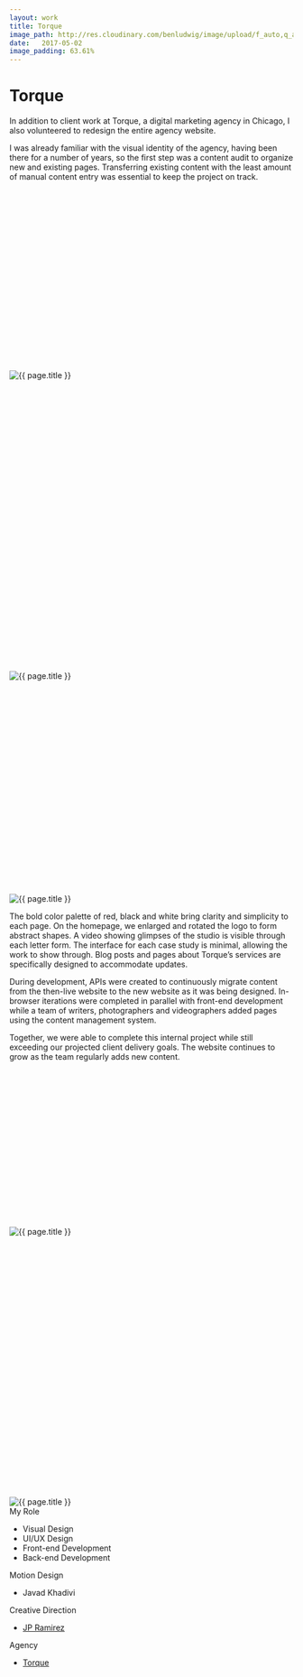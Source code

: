 ```yaml
---
layout: work
title: Torque
image_path: http://res.cloudinary.com/benludwig/image/upload/f_auto,q_auto/v1499733708/torque-01-home_nmrkwl.jpg
date:   2017-05-02
image_padding: 63.61%
---
```

<div class="grid-container">
<div class="grid">
<div class="grid-sizer"></div>

<div class="grid-item">
  <div class="copy-block revealblock">
    <h1>Torque</h1>
    <p>In addition to client work at Torque, a digital marketing agency in Chicago, I also volunteered to redesign the entire agency website.</p>
    <p>I was already familiar with the visual identity of the agency, having been there for a number of years, so the first step was a content audit to organize new and existing pages. Transferring existing content with the least amount of manual content entry was essential to keep the project on track.</p>
  </div>
</div>

<div class="grid-item">
<div class="imgblock revealblock" style="padding-top: 63.61%">
  <div class="signal"></div>
  <div class="imgfull">
  <img src="http://res.cloudinary.com/benludwig/image/upload/f_auto,q_auto/v1499733708/torque-01-home_nmrkwl.jpg" alt="{{ page.title }}" onload="imgLoaded(this)">
</div>
</div>
</div>

<div class="grid-item">
<div class="imgblock revealblock" style="padding-top: 102.45%">
  <div class="signal"></div>
  <div class="imgfull">
  <img src="http://res.cloudinary.com/benludwig/image/upload/f_auto,q_auto/v1499733690/torque-04-contact_let0rv.jpg" alt="{{ page.title }}" onload="imgLoaded(this)">
</div>
</div>
</div>

<div class="grid-item">
<div class="imgblock revealblock" style="padding-top: 75.01%">
  <div class="signal"></div>
  <div class="imgfull">
  <img src="http://res.cloudinary.com/benludwig/image/upload/f_auto,q_auto/v1499733703/torque-06-team_ymtvcd.jpg" alt="{{ page.title }}" onload="imgLoaded(this)">
</div>
</div>
</div>

<div class="grid-item">
  <div class="copy-block revealblock">
    <p>The bold color palette of red, black and white bring clarity and simplicity to each page. On the homepage, we enlarged and rotated the logo to form abstract shapes. A video showing glimpses of the studio is visible through each letter form. The interface for each case study is minimal, allowing the work to show through. Blog posts and pages about Torque’s services are specifically designed to accommodate updates.</p>
    <p>During development, APIs were created to continuously migrate content from the then-live website to the new website as it was being designed. In-browser iterations were completed in parallel with front-end development while a team of writers, photographers and videographers added pages using the content management system.</p>
    <p>Together, we were able to complete this internal project while still exceeding our projected client delivery goals. The website continues to grow as the team regularly adds new content.</p>
  </div>
</div>

<div class="grid-item">
<div class="imgblock revealblock" style="padding-top: 55.32%">
  <div class="signal"></div>
  <div class="imgfull">
  <img src="http://res.cloudinary.com/benludwig/image/upload/f_auto,q_auto/v1499733717/torque-07-case-study_yusslr.jpg" alt="{{ page.title }}" onload="imgLoaded(this)">
</div>
</div>
</div>

<div class="grid-item">
<div class="imgblock revealblock" style="padding-top: 91.67%">
  <div class="signal"></div>
  <div class="imgfull">
  <img src="http://res.cloudinary.com/benludwig/image/upload/f_auto,q_auto/v1499733703/torque-08-post_sdgf3r.jpg" alt="{{ page.title }}" onload="imgLoaded(this)">
</div>
</div>
</div>

<div class="grid-item">
  <div class="copy-block revealblock">
    <div class="list-blocks">
        <div class="list-block">
            <div class="small">My Role</div>
            <ul>
              <li>Visual Design</li>
              <li>UI/UX Design</li>
              <li>Front-end Development</li>
              <li>Back-end Development</li>
            </ul>
        </div>
        <div class="list-block">
            <div class="small">Motion Design</div>
            <ul>
              <li>Javad Khadivi</li>
            </ul>
        </div>
        <div class="list-block">
            <div class="small">Creative Direction</div>
            <ul>
              <li><a href="http://www.jpramirez.net/" target="_blank">JP Ramirez</a></li>
            </ul>
        </div>
        <div class="list-block">
            <div class="small">Agency</div>
            <ul>
              <li><a href="https://torque.digital/" target="_blank">Torque</a></li>
            </ul>
        </div>
    </div>
  </div>
</div>

</div>
</div>
